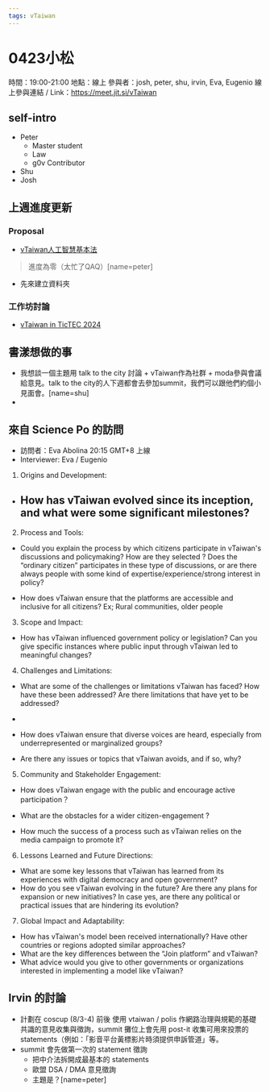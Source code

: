 ```yaml
---
tags: vTaiwan 
---
```

# 0423小松
時間：19:00-21:00
地點：線上
參與者：josh, peter, shu, irvin, Eva, Eugenio
線上參與連結 / Link：https://meet.jit.si/vTaiwan

## self-intro
- Peter
    - Master student 
    - Law
    - g0v Contributor
- Shu
- Josh 

## 上週進度更新
###  Proposal
- [vTaiwan人工智慧基本法](/xwfZ2MrqTPGHQJVz9Y5sUQ)
> 進度為零（太忙了QAQ）[name=peter]
- 先來建立資料夾
### 工作坊討論
- [vTaiwan in TicTEC 2024](/_fWuILaRSv-h3FQsXSLxaQ)

## 書漾想做的事
- 我想談一個主題用 talk to the city 討論 + vTaiwan作為社群 + moda參與會議給意見。talk to the city的人下週都會去參加summit，我們可以跟他們約個小見面會。[name=shu]
- 
## 來自 Science Po 的訪問
- 訪問者：Eva Abolina 20:15 GMT+8 上線
- Interviewer: Eva / Eugenio


1. Origins and Development:
- How has vTaiwan evolved since its inception, and what were some significant milestones?
    - 

2. Process and Tools:
- Could you explain the process by which citizens participate in vTaiwan's discussions and policymaking? How are they selected ? Does the “ordinary citizen” participates in these type of discussions, or are there always people with some kind of expertise/experience/strong interest in policy?

- How does vTaiwan ensure that the platforms are accessible and inclusive for all citizens? Ex; Rural communities, older people

3. Scope and Impact:
- How has vTaiwan influenced government policy or legislation? Can you give specific instances where public input through vTaiwan led to meaningful changes?

4. Challenges and Limitations:
- What are some of the challenges or limitations vTaiwan has faced? How have these been addressed? Are there limitations that have yet to be addressed?
- 
- How does vTaiwan ensure that diverse voices are heard, especially from underrepresented or marginalized groups?

- Are there any issues or topics that vTaiwan avoids, and if so, why?

5. Community and Stakeholder Engagement:
- How does vTaiwan engage with the public and encourage active participation？

- What are the obstacles for a wider citizen-engagement ?

- How much the success of a process such as vTaiwan relies on the media campaign to promote it?

6. Lessons Learned and Future Directions:
- What are some key lessons that vTaiwan has learned from its experiences with digital democracy and open government?
- How do you see vTaiwan evolving in the future? Are there any plans for expansion or new initiatives? In case yes, are there any political or practical issues that are hindering its evolution?

7. Global Impact and Adaptability:
- How has vTaiwan's model been received internationally? Have other countries or regions adopted similar approaches?
- What are the key differences between the “Join platform” and vTaiwan?
- What advice would you give to other governments or organizations interested in implementing a model like vTaiwan?

## Irvin 的討論
- 計劃在 coscup (8/3-4) 前後 使用 vtaiwan / polis 作網路治理與規範的基礎共識的意見收集與徵詢，summit 攤位上會先用 post-it 收集可用來投票的 statements（例如：「影音平台黃標影片時須提供申訴管道」等。
- summit 會先做第一次的 statement 徵詢
    - 把中介法拆開成最基本的 statements 
    - 歐盟 DSA / DMA 意見徵詢
    - 主題是？[name=peter]
